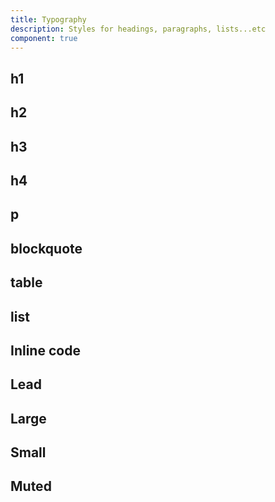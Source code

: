 ```yaml
---
title: Typography
description: Styles for headings, paragraphs, lists...etc
component: true
---
```


<script>
  import {  ComponentPreview } from "$components/docs"
</script>

<ComponentPreview name="typography-demo">

<div/>

</ComponentPreview>

## h1

<ComponentPreview name="typography-h1">

<div/>

</ComponentPreview>

## h2

<ComponentPreview name="typography-h2">

<div/>

</ComponentPreview>

## h3

<ComponentPreview name="typography-h3">

<div/>

</ComponentPreview>

## h4

<ComponentPreview name="typography-h4">

<div/>

</ComponentPreview>

## p

<ComponentPreview name="typography-p">

<div/>

</ComponentPreview>

## blockquote

<ComponentPreview name="typography-blockquote">

<div/>

</ComponentPreview>

## table

<ComponentPreview name="typography-table">

<div/>

</ComponentPreview>

## list

<ComponentPreview name="typography-list">

<div/>

</ComponentPreview>

## Inline code

<ComponentPreview name="typography-inline-code">

<div/>

</ComponentPreview>

## Lead

<ComponentPreview name="typography-lead">

<div/>

</ComponentPreview>

## Large

<ComponentPreview name="typography-large">

<div/>

</ComponentPreview>

## Small

<ComponentPreview name="typography-small">

<div/>

</ComponentPreview>

## Muted

<ComponentPreview name="typography-muted">

<div/>

</ComponentPreview>
